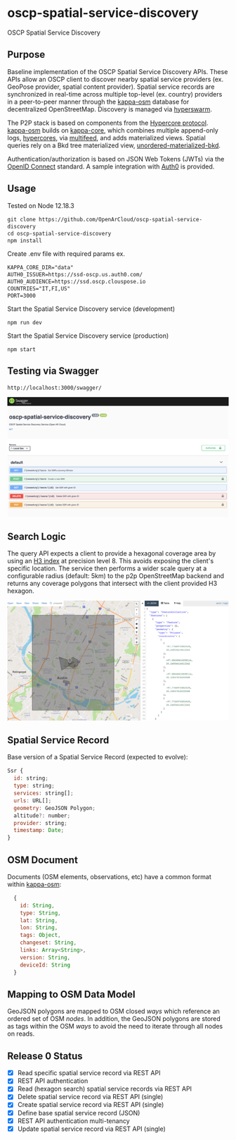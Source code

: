 # oscp-spatial-service-discovery
OSCP Spatial Service Discovery


## Purpose

Baseline implementation of the OSCP Spatial Service Discovery APIs. These APIs allow an OSCP client to discover nearby spatial service providers (ex. GeoPose provider, spatial content provider). Spatial service records are synchronized in real-time across multiple top-level (ex. country) providers in a peer-to-peer manner through the [kappa-osm](https://github.com/digidem/kappa-osm) database for decentralized OpenStreetMap. Discovery is managed via [hyperswarm](https://github.com/hyperswarm/hyperswarm).

The P2P stack is based on components from the [Hypercore protocol](https://hypercore-protocol.org/). [kappa-osm](https://github.com/digidem/kappa-osm) builds on [kappa-core](https://github.com/kappa-db/kappa-core), which combines multiple append-only logs, [hypercores](https://github.com/mafintosh/hypercore), via [multifeed](https://github.com/kappa-db/multifeed), and adds materialized views. Spatial queries rely on a Bkd tree materialized view, [unordered-materialized-bkd](https://github.com/digidem/unordered-materialized-bkd).

Authentication/authorization is based on JSON Web Tokens (JWTs) via the [OpenID Connect](https://openid.net/connect/) standard. A sample integration with [Auth0](https://auth0.com/) is provided.


## Usage


Tested on Node 12.18.3

```
git clone https://github.com/OpenArCloud/oscp-spatial-service-discovery
cd oscp-spatial-service-discovery
npm install
```

Create .env file with required params ex.

```
KAPPA_CORE_DIR="data"
AUTH0_ISSUER=https://ssd-oscp.us.auth0.com/
AUTH0_AUDIENCE=https://ssd.oscp.clouspose.io
COUNTRIES="IT,FI,US"
PORT=3000
```

Start the Spatial Service Discovery service (development)

```
npm run dev
```

Start the Spatial Service Discovery service (production)

```
npm start
```

## Testing via Swagger


```
http://localhost:3000/swagger/
```

![Swagger image](images/swagger.png?raw=true)


## Search Logic

The query API expects a client to provide a hexagonal coverage area by using an [H3 index](https://eng.uber.com/h3/) at precision level 8. This avoids exposing the client's specific location. The service then performs a wider scale query at a configurable radius (default: 5km) to the p2p OpenStreetMap backend and returns any coverage polygons that intersect with the client provided H3 hexagon.

![Search image](images/search.png?raw=true)


## Spatial Service Record

Base version of a Spatial Service Record (expected to evolve):

```js
Ssr {
  id: string;
  type: string;
  services: string[];
  urls: URL[];
  geometry: GeoJSON Polygon;
  altitude?: number;
  provider: string;
  timestamp: Date;
}
```


## OSM Document

Documents (OSM elements, observations, etc) have a common format within [kappa-osm](https://github.com/digidem/kappa-osm):

```js
  {
    id: String,
    type: String,
    lat: String,
    lon: String,
    tags: Object,
    changeset: String,
    links: Array<String>,
    version: String,
    deviceId: String
  }
```

## Mapping to OSM Data Model

GeoJSON polygons are mapped to OSM closed *ways* which reference an ordered set of OSM *nodes*. In addition, the GeoJSON polygons are stored as tags within the OSM *ways* to avoid the need to iterate through all nodes on reads.


## Release 0 Status

- [x] Read specific spatial service record via REST API 
- [x] REST API authentication
- [x] Read (hexagon search) spatial service records via REST API
- [x] Delete spatial service record via REST API (single)
- [x] Create spatial service record via REST API (single)
- [x] Define base spatial service record (JSON)
- [x] REST API authentication multi-tenancy
- [x] Update spatial service record via REST API (single)